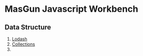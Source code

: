 # MasGun Javascript Workbench

## Data Structure
1. [Lodash](https://lodash.com/)
2. [Collections](http://www.collectionsjs.com/) 
3. 
